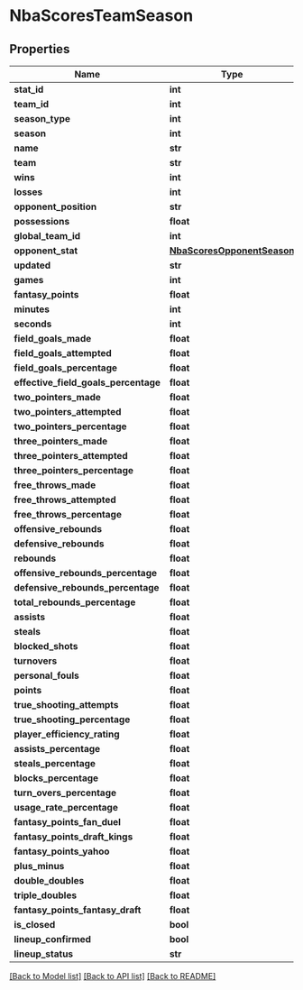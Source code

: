 # NbaScoresTeamSeason

## Properties
Name | Type | Description | Notes
------------ | ------------- | ------------- | -------------
**stat_id** | **int** |  | [optional] 
**team_id** | **int** |  | [optional] 
**season_type** | **int** |  | [optional] 
**season** | **int** |  | [optional] 
**name** | **str** |  | [optional] 
**team** | **str** |  | [optional] 
**wins** | **int** |  | [optional] 
**losses** | **int** |  | [optional] 
**opponent_position** | **str** |  | [optional] 
**possessions** | **float** |  | [optional] 
**global_team_id** | **int** |  | [optional] 
**opponent_stat** | [**NbaScoresOpponentSeason**](NbaScoresOpponentSeason.md) |  | [optional] 
**updated** | **str** |  | [optional] 
**games** | **int** |  | [optional] 
**fantasy_points** | **float** |  | [optional] 
**minutes** | **int** |  | [optional] 
**seconds** | **int** |  | [optional] 
**field_goals_made** | **float** |  | [optional] 
**field_goals_attempted** | **float** |  | [optional] 
**field_goals_percentage** | **float** |  | [optional] 
**effective_field_goals_percentage** | **float** |  | [optional] 
**two_pointers_made** | **float** |  | [optional] 
**two_pointers_attempted** | **float** |  | [optional] 
**two_pointers_percentage** | **float** |  | [optional] 
**three_pointers_made** | **float** |  | [optional] 
**three_pointers_attempted** | **float** |  | [optional] 
**three_pointers_percentage** | **float** |  | [optional] 
**free_throws_made** | **float** |  | [optional] 
**free_throws_attempted** | **float** |  | [optional] 
**free_throws_percentage** | **float** |  | [optional] 
**offensive_rebounds** | **float** |  | [optional] 
**defensive_rebounds** | **float** |  | [optional] 
**rebounds** | **float** |  | [optional] 
**offensive_rebounds_percentage** | **float** |  | [optional] 
**defensive_rebounds_percentage** | **float** |  | [optional] 
**total_rebounds_percentage** | **float** |  | [optional] 
**assists** | **float** |  | [optional] 
**steals** | **float** |  | [optional] 
**blocked_shots** | **float** |  | [optional] 
**turnovers** | **float** |  | [optional] 
**personal_fouls** | **float** |  | [optional] 
**points** | **float** |  | [optional] 
**true_shooting_attempts** | **float** |  | [optional] 
**true_shooting_percentage** | **float** |  | [optional] 
**player_efficiency_rating** | **float** |  | [optional] 
**assists_percentage** | **float** |  | [optional] 
**steals_percentage** | **float** |  | [optional] 
**blocks_percentage** | **float** |  | [optional] 
**turn_overs_percentage** | **float** |  | [optional] 
**usage_rate_percentage** | **float** |  | [optional] 
**fantasy_points_fan_duel** | **float** |  | [optional] 
**fantasy_points_draft_kings** | **float** |  | [optional] 
**fantasy_points_yahoo** | **float** |  | [optional] 
**plus_minus** | **float** |  | [optional] 
**double_doubles** | **float** |  | [optional] 
**triple_doubles** | **float** |  | [optional] 
**fantasy_points_fantasy_draft** | **float** |  | [optional] 
**is_closed** | **bool** |  | [optional] 
**lineup_confirmed** | **bool** |  | [optional] 
**lineup_status** | **str** |  | [optional] 

[[Back to Model list]](../README.md#documentation-for-models) [[Back to API list]](../README.md#documentation-for-api-endpoints) [[Back to README]](../README.md)

